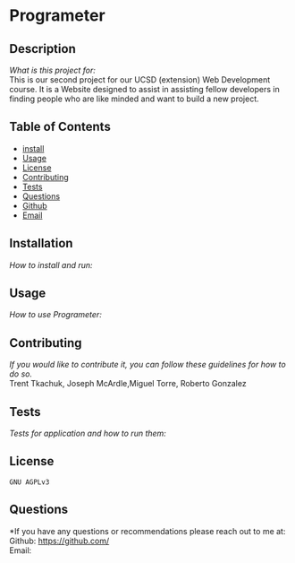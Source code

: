 # Programeter

## Description

_What is this project for:_
<br>
This is our second project for our UCSD (extension) Web Development course. It is a Website designed to assist in assisting fellow developers in finding people who are like minded and want to build a new project.

## Table of Contents

- [install](#installation)
- [Usage](#usage)
- [License](#license)
- [Contributing](#contributing)
- [Tests](#Tests)
- [Questions](#Questions)
- [Github](#github)
- [Email](#email)

## Installation

_How to install and run:_
<br>

## Usage

_How to use Programeter:_
<br>

## Contributing

_If you would like to contribute it, you can follow these guidelines for how to do so._
<br>
Trent Tkachuk, Joseph McArdle,Miguel Torre, Roberto Gonzalez

## Tests

_Tests for application and how to run them:_
<br>

## License

    GNU AGPLv3

## Questions

\*If you have any questions or recommendations please reach out to me at:
<br>
Github: https://github.com/
<br>
Email:
